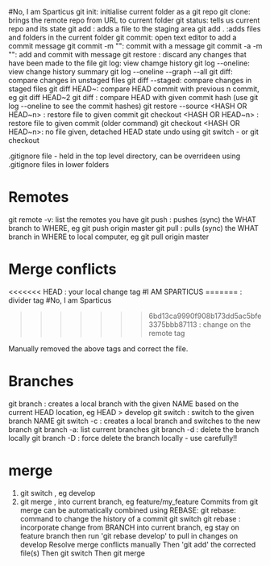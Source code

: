 #No, I am Sparticus
git init: initialise current folder as a git repo
git clone: brings the remote repo from URL to current folder
git status: tells us current repo and its state
git add <FILE>: adds a file to the staging area
    git add . :adds files and folders in the current folder
git commit: open text editor to add a commit message
    git commit -m "<message>": commit with a message
    git commit -a -m "<message>": add and commit with message
git restore <FILE>: discard any changes that have been made to the file
git log: view chamge history
    git log --oneline: view change history summary
        git log --oneline --graph --all
git diff: compare changes in unstaged files
    git diff --staged: compare changes in staged files
    git diff HEAD~<n>: compare HEAD commit with previous n commit, eg git diff HEAD~2
    git diff <commit hash>: compare HEAD with given commit hash (use git log --oneline to see the commit hashes)
git restore --source <HASH OR HEAD~n> <FILE>: restore file to given commit
    git checkout <HASH OR HEAD~n> <FILE>: restore file to given commit (older command)
        git checkout <HASH OR HEAD~n>: no file given, detached HEAD state
        undo using 
            git switch -
        or
            git checkout <branch>

.gitignore file - held in the top level directory, can be overrideen using .gitignore files in lower folders

# Remotes
git remote -v: list the remotes you have
git push <WHERE> <WHAT>: pushes (sync) the WHAT branch to WHERE, eg git push origin master
git pull <WHERE> <WHAT>: pulls (sync) the WHAT branch in WHERE to local computer, eg git pull origin master

# Merge conflicts
<<<<<<< HEAD                                        : your local change tag
#I AM SPARTICUS
=======                                             : divider tag
#No, I am Sparticus
>>>>>>> 6bd13ca9990f908b173dd5ac5bfe3375bbb87113    : change on the remote tag

Manually removed the above tags and correct the file.

# Branches
git branch <NAME>: creates a local branch with the given NAME based on the current HEAD location, eg HEAD > develop
git switch <NAME>: switch to the given branch NAME
git switch -c <NAME>: creates a local branch and switches to the new branch
git branch -a: list current branches
git branch -d <NAME>: delete the branch locally
git branch -D <NAME>: force delete the branch locally - use carefully!!

# merge
1. git switch <BRANCH TO BE MERGED INTO>, eg develop
2. git merge <BRANCH TO MERGE FROM>, into current branch, eg feature/my_feature
    Commits from git merge can be automatically combined using REBASE:
        git rebase: command to change the history of a commit
            git switch <FEATURE BRANCH>
            git rebase <BRANCH>: incorporate change from BRANCH into current branch, eg stay on feature branch then run 'git rebase develop' to pull in changes on develop
                Resolve merge conflicts manually
                Then 'git add' the corrected file(s)
                Then git switch <BRANCH TO BE MERGED INTO>
                Then git merge <BRANCH TO MERGE FROM>
